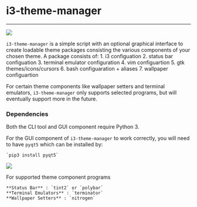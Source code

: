 # i3-theme-manager
----
![](http://i66.tinypic.com/11rvct3.gif)

`i3-theme-manager` is a simple script with an optional graphical interface to create loadable theme packages consisting
the various components of your chosen theme. A package consists of: 
    1. i3 configuation 
    2. status bar configuation
    3. terminal emulator configuration 
    4. vim configuartion
    5. gtk themes/icons/cursors
    6. bash configuaration + aliases
    7. wallpaper configuartion

For certain theme components like wallpaper setters and terminal emulators, `i3-theme-manager` only supports selected programs,
but will eventually support more in the future. 


### Dependencies 

Both the CLI tool and GUI component require Python 3.

For the GUI component of `i3-theme-manager` to work correctly, you will need to have `pyqt5`
which can be installed by:

    `pip3 install pyqt5`


![](http://i.imgur.com/5xOYo9X.png)


For supported theme component programs
    
    **Status Bar** : `tint2` or `polybar`
    **Terminal Emulators** : `terminator`
    **Wallpaper Setters** : `nitrogen`

